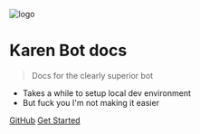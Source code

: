 ![logo](https://karen.exerra.xyz/assets/BotLogoTransparent.png ':size=300')

# Karen Bot docs

> Docs for the clearly superior bot

- Takes a while to setup local dev environment
- But fuck you I'm not making it easier

[GitHub](https://github.com/Exerra/karen-bot)
[Get Started](#main)